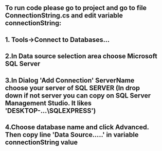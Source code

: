 ## To run code please go to project and go to file ConnectionString.cs and edit variable connectionString:
  ## 1. Tools->Connect to Databases...
  ## 2.In Data source selection area choose Microsoft SQL Server
  ## 3.In Dialog 'Add Connection' ServerName choose your server of SQL SERVER (In drop down if not server you can copy on SQL Server Management Studio. It likes 'DESKTOP-...\SQLEXPRESS')
  ## 4.Choose database name and click Advanced. Then copy line 'Data Source.....' in variable connectionString value
  
